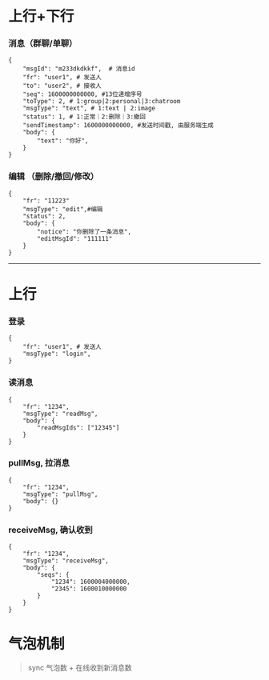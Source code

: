 
# 上行+下行

### 消息（群聊/单聊）
```
{
	"msgId": "m233dkdkkf",  # 消息id
	"fr": "user1", # 发送人
	"to": "user2", # 接收人
	"seq": 1600000000000, #13位递增序号
	"toType": 2, # 1:group|2:personal|3:chatroom
	"msgType": "text", # 1:text | 2:image
	"status": 1, # 1:正常｜2:删除｜3:撤回
	"sendTimestamp": 1600000000000, #发送时间戳, 由服务端生成
	"body": {
		"text": "你好",
	}
}
```

### 编辑 （删除/撤回/修改）
```
{
	"fr": "11223"
	"msgType": "edit",#编辑
	"status": 2,
	"body": {
		"notice": "你删除了一条消息",
		"editMsgId": "111111"
	}
}
```


-----


# 上行

### 登录
```
{
	"fr": "user1", # 发送人
	"msgType": "login",
}
```

### 读消息
```
{
	"fr": "1234",
	"msgType": "readMsg",
	"body": {
		"readMsgIds": ["12345"]
	}
}
```

### pullMsg, 拉消息
```
{
	"fr": "1234",
	"msgType": "pullMsg",
	"body": {}
}
```

### receiveMsg, 确认收到
```
{
	"fr": "1234",
	"msgType": "receiveMsg",
	"body": {
		"seqs": {
			"1234": 1600004000000,
			"2345": 1600010000000
		}
	}
}
```

# 气泡机制
> sync 气泡数 + 在线收到新消息数